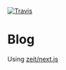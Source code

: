 [![Travis](https://img.shields.io/travis/schoenwaldnils/blog.svg?style=flat-square)](https://travis-ci.org/schoenwaldnils/blog)

# Blog

Using [zeit/next.js](https://github.com/zeit/next.js)
